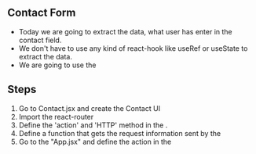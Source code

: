 ## Contact Form
- Today we are going to extract the data, what user has enter in the contact field.
- We don't have to use any kind of react-hook like useRef or useState to extract the data.
- We are going to use the <Form action="">

## Steps
1. Go to Contact.jsx and create the Contact UI
2. Import the react-router <Form>
3. Define the 'action' and 'HTTP' method in the <Form>.
4. Define a function that gets the request information sent by the <Form>
5. Go to the "App.jsx" and define the action in the <Contact>